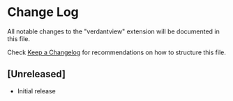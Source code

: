 # Change Log

All notable changes to the "verdantview" extension will be documented in this file.

Check [Keep a Changelog](http://keepachangelog.com/) for recommendations on how to structure this file.

## [Unreleased]

- Initial release